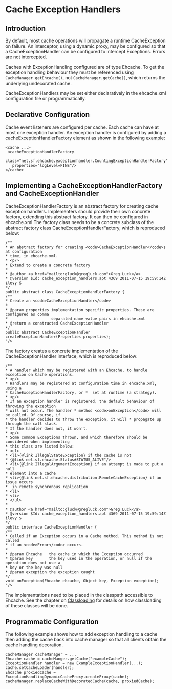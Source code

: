 ---
---
# Cache Exception Handlers




## Introduction
By default, most cache operations will propagate a runtime CacheException on failure. An interceptor,
using a dynamic proxy, may be configured so that a CacheExceptionHandler can be configured to
intercept Exceptions. Errors are not intercepted.

Caches with ExceptionHandling configured are of type Ehcache. To get the exception handling behaviour they must
be referenced using `CacheManager.getEhcache()`, not `CacheManager.getCache()`, which returns the underlying undecorated cache.

CacheExceptionHandlers may be set either declaratively in the ehcache.xml configuration file or programmatically.


## Declarative Configuration

Cache event listeners are configured per cache. Each cache can have
at most one exception handler.
An exception handler is configured by adding a cacheExceptionHandlerFactory element as shown in the following example:

    <cache ...>
     <cacheExceptionHandlerFactory
       class="net.sf.ehcache.exceptionhandler.CountingExceptionHandlerFactory"
       properties="logLevel=FINE"/>
    </cache>


## Implementing a CacheExceptionHandlerFactory and CacheExceptionHandler

CacheExceptionHandlerFactory is an abstract factory for creating
cache exception handlers. Implementers should provide their own concrete
factory, extending this abstract factory. It can then be configured in
ehcache.xml
The factory class needs to be a concrete subclass of the abstract
factory class CacheExceptionHandlerFactory, which is reproduced below:

    /**
    * An abstract factory for creating <code>CacheExceptionHandler</code>s at configuration
    * time, in ehcache.xml.
    * <p/>
    * Extend to create a concrete factory
    *
    * @author <a href="mailto:gluck@gregluck.com">Greg Luck</a>
    * @version $Id: cache_exception_handlers.apt 4369 2011-07-15 19:59:14Z ilevy $
    */
    public abstract class CacheExceptionHandlerFactory {
    /**
    * Create an <code>CacheExceptionHandler</code>
    *
    * @param properties implementation specific properties. These are configured as comma
    *                   separated name value pairs in ehcache.xml
    * @return a constructed CacheExceptionHandler
    */
    public abstract CacheExceptionHandler createExceptionHandler(Properties properties);
    "/>

The factory creates a concrete implementation of the CacheExceptionHandler
interface, which is reproduced below:

    /**
    * A handler which may be registered with an Ehcache, to handle exception on Cache operations.
    * <p/>
    * Handlers may be registered at configuration time in ehcache.xml, using a
    * CacheExceptionHandlerFactory, or *  set at runtime (a strategy).
    * <p/>
    * If an exception handler is registered, the default behaviour of throwing the exception
    * will not occur. The handler * method <code>onException</code> will be called. Of course, if
    * the handler decides to throw the exception, it will * propagate up through the call stack.
    * If the handler does not, it won't.
    * <p/>
    * Some common Exceptions thrown, and which therefore should be considered when implementing
    * this class are listed below:
    * <ul>
    * <li>{@link IllegalStateException} if the cache is not
    * {@link net.sf.ehcache.Status#STATUS_ALIVE"/>
    * <li>{@link IllegalArgumentException} if an attempt is made to put a null
    * element into a cache
    * <li>{@link net.sf.ehcache.distribution.RemoteCacheException} if an issue occurs
    *  in remote synchronous replication
    * <li>
    * <li>
    * </ul>
    *
    * @author <a href="mailto:gluck@gregluck.com">Greg Luck</a>
    * @version $Id: cache_exception_handlers.apt 4369 2011-07-15 19:59:14Z ilevy $
    */
    public interface CacheExceptionHandler {
    /**
    * Called if an Exception occurs in a Cache method. This method is not called
    * if an <code>Error</code> occurs.
    *
    * @param Ehcache   the cache in which the Exception occurred
    * @param key       the key used in the operation, or null if the operation does not use a
    * key or the key was null
    * @param exception the exception caught
    */
    void onException(Ehcache ehcache, Object key, Exception exception);
    "/>

The implementations need to be placed in the classpath accessible to Ehcache.
See the chapter on [Classloading](/documentation/user-guide/class-loading) for details on how classloading
of these classes will be done.

## Programmatic Configuration
The following example shows how to add exception handling to a cache then adding the
cache back into cache manager so that all clients obtain the cache handling decoration.

    CacheManager cacheManager = ...
    Ehcache cache = cacheManger.getCache("exampleCache");
    ExceptionHandler handler = new ExampleExceptionHandler(...);
    cache.setCacheLoader(handler);
    Ehcache proxiedCache = ExceptionHandlingDynamicCacheProxy.createProxy(cache);
    cacheManager.replaceCacheWithDecoratedCache(cache, proxiedCache);
